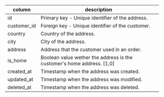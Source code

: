 |column      | description |
-------------|-------------|
|id          | Primary key - Unique identifier of the address. |
|customer_id | Foreign key - Unique identifier of the customer. |
|country     | Country of the address. |
|city        | City of the address. |
|address     | Address that the customer used in an order. |
|is_home     | Boolean value wether the address is the customer's home address. [1,0] |
|created_at  | Timestamp when the address was created. |
|updated_at  | Timestamp when the address was modified. |
|deleted_at  | Timestamp when the address was deleted. |
